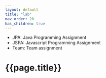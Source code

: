```yaml
---
layout: default
title: "lab"
nav_order: 20
has_children: true
---
```


* JPA: Java Programming Assignment
* JSPA: Javascript Programming Assignment
* Team: Team assignment

# {{page.title}}